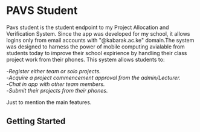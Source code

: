 # PAVS Student
Pavs student is the student endpoint to my Project Allocation and Verification System. Since the app was developed for my school, it allows logins only from email accounts with "@kabarak.ac.ke" domain.The system was designed to harness the power of mobile computing avialable from students today to improve their school expirience by handling their class project work from their phones. This system allows students to:  

  -_Register either team or solo projects._  
  -_Acquire a project commencement approval from the admin/Lecturer._  
  -_Chat in app with other team members._    
  -_Submit their projects from their phones._

Just to mention the main features.
  
## Getting Started

